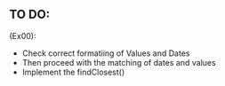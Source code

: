 ## TO DO:
(Ex00):
- Check correct formatiing of Values and Dates
- Then proceed with the matching of dates and values
- Implement the findClosest()